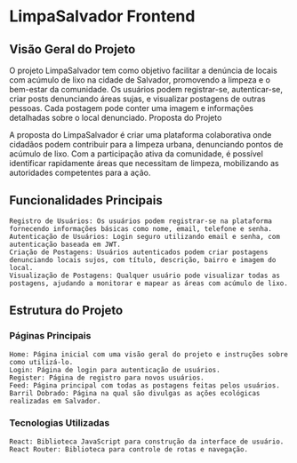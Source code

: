 # LimpaSalvador Frontend

## Visão Geral do Projeto

O projeto LimpaSalvador tem como objetivo facilitar a denúncia de locais com acúmulo de lixo na cidade de Salvador, promovendo a limpeza e o bem-estar da comunidade. Os usuários podem registrar-se, autenticar-se, criar posts denunciando áreas sujas, e visualizar postagens de outras pessoas. Cada postagem pode conter uma imagem e informações detalhadas sobre o local denunciado.
Proposta do Projeto

A proposta do LimpaSalvador é criar uma plataforma colaborativa onde cidadãos podem contribuir para a limpeza urbana, denunciando pontos de acúmulo de lixo. Com a participação ativa da comunidade, é possível identificar rapidamente áreas que necessitam de limpeza, mobilizando as autoridades competentes para a ação.

## Funcionalidades Principais

    Registro de Usuários: Os usuários podem registrar-se na plataforma fornecendo informações básicas como nome, email, telefone e senha.
    Autenticação de Usuários: Login seguro utilizando email e senha, com autenticação baseada em JWT.
    Criação de Postagens: Usuários autenticados podem criar postagens denunciando locais sujos, com título, descrição, bairro e imagem do local.
    Visualização de Postagens: Qualquer usuário pode visualizar todas as postagens, ajudando a monitorar e mapear as áreas com acúmulo de lixo.

## Estrutura do Projeto

### Páginas Principais

    Home: Página inicial com uma visão geral do projeto e instruções sobre como utilizá-lo.
    Login: Página de login para autenticação de usuários.
    Register: Página de registro para novos usuários.
    Feed: Página principal com todas as postagens feitas pelos usuários.
    Barril Dobrado: Página na qual são divulgas as ações ecológicas realizadas em Salvador.


### Tecnologias Utilizadas

    React: Biblioteca JavaScript para construção da interface de usuário.
    React Router: Biblioteca para controle de rotas e navegação.
